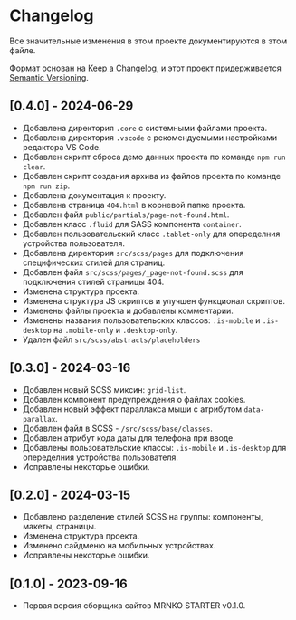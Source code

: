﻿# Changelog

Все значительные изменения в этом проекте документируются в этом файле.

Формат основан на [Keep a Changelog](https://keepachangelog.com/en/1.0.0/),
и этот проект придерживается [Semantic Versioning](https://semver.org/spec/v2.0.0.html).

## [0.4.0] - 2024-06-29
 
- Добавлена директория `.core` с системными файлами проекта.
- Добавлена директория `.vscode` с рекомендуемыми настройками редактора VS Code.
- Добавлен скрипт сброса демо данных проекта по команде `npm run clear`.
- Добавлен скрипт создания архива из файлов проекта по команде `npm run zip`.
- Добавлена документация к проекту.
- Добавлена страница `404.html` в корневой папке проекта.
- Добавлен файл `public/partials/page-not-found.html`.
- Добавлен класс `.fluid` для SASS компонента `container`.
- Добавлен пользовательский класс `.tablet-only` для опеределния устройства пользователя.
- Добавлена директория `src/scss/pages` для подключения специфических стилей для страниц.
- Добавлен файл `src/scss/pages/_page-not-found.scss` для подключения стилей страницы 404.
- Изменена структура проекта.
- Изменена структура JS скриптов и улучшен функционал скриптов.
- Изменены файлы проекта и добавлены комментарии.
- Изменены названия пользовательских классов: `.is-mobile` и `.is-desktop` на `.mobile-only` и `.desktop-only`.
- Удален файл `src/scss/abstracts/placeholders`

## [0.3.0] - 2024-03-16
 
- Добавлен новый SCSS миксин: `grid-list`.
- Добавлен компонент предупреждения о файлах cookies.
- Добавлен новый эффект параллакса мыши с атрибутом `data-parallax`.
- Добавлен файл в SCSS - `/src/scss/base/classes`.
- Добавлен атрибут кода даты для телефона при вводе.
- Добавлены пользовательские классы: `.is-mobile` и `.is-desktop` для опеределния устройства пользователя.
- Исправлены некоторые ошибки.

## [0.2.0] - 2024-03-15

- Добавлено разделение стилей SCSS на группы: компоненты, макеты, страницы.
- Изменена структура проекта.
- Изменено сайдменю на мобильных устройствах.
- Исправлены некоторые ошибки.
 
## [0.1.0] - 2023-09-16
 
- Первая версия сборщика сайтов MRNKO STARTER v0.1.0.